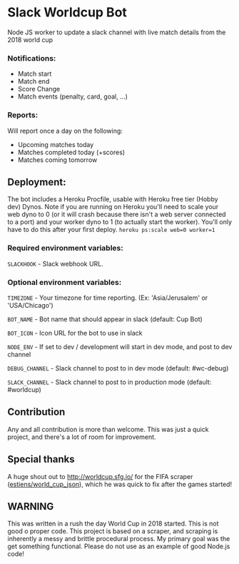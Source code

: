 # Slack Worldcup Bot

Node JS worker to update a slack channel with live match details from the 2018 world cup

### Notifications:
- Match start
- Match end
- Score Change
- Match events (penalty, card, goal, ...)

### Reports:
Will report once a day on the following:
- Upcoming matches today
- Matches completed today (+scores)
- Matches coming tomorrow

## Deployment:

The bot includes a Heroku Procfile, usable with Heroku free tier (Hobby dev) Dynos. Note if you are running on Heroku you'll need to scale your web dyno to 0 (or it will crash because there isn't a web server connected to a port) and your worker dyno to 1 (to actually start the worker). You'll only have to do this after your first deploy.
`heroku ps:scale web=0 worker=1`

### Required environment variables:

`SLACKHOOK` - Slack webhook URL.

### Optional environment variables:

`TIMEZONE` - Your timezone for time reporting. (Ex: 'Asia/Jerusalem' or 'USA/Chicago')

`BOT_NAME` - Bot name that should appear in slack (default: Cup Bot)

`BOT_ICON` - Icon URL for the bot to use in slack

`NODE_ENV` - If set to dev / development will start in dev mode, and post to dev channel

`DEBUG_CHANNEL` - Slack channel to post to in dev mode (default: #wc-debug)

`SLACK_CHANNEL` - Slack channel to post to in production mode (default: #worldcup)

## Contribution

Any and all contribution is more than welcome.
This was just a quick project, and there's a lot of room for improvement.

## Special thanks

A huge shout out to http://worldcup.sfg.io/ for the FIFA scraper ([estiens/world_cup_json](https://github.com/estiens/world_cup_json)), which he was quick to fix after the games started!

## WARNING

This was written in a rush the day World Cup in 2018 started. This is not good o proper code.
This project is based on a scraper, and scraping is inherently a messy and brittle procedural process.
My primary goal was the get something functional. Please do not use as an example of good Node.js code!
